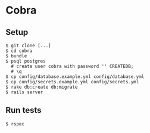 # Cobra

## Setup

```
$ git clone [...]
$ cd cobra
$ bundle
$ psql postgres
  # create user cobra with password '' CREATEDB;
  # \q
$ cp config/database.example.yml config/database.yml
$ cp config/secrets.example.yml config/secrets.yml
$ rake db:create db:migrate
$ rails server
```

## Run tests
```
$ rspec
```
